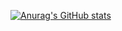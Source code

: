 [![Anurag's GitHub stats](https://github-readme-stats.vercel.app/api?username=troglobite)](https://github.com/anuraghazra/github-readme-stats&count_private=true)
